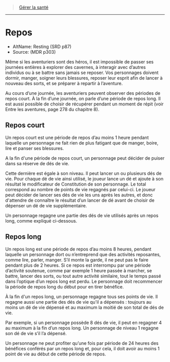 
<!--Items-->

> <!--ParentNameLink-->[Gérer la santé](manage_health_hd.md)<!--/ParentNameLink-->

---

# <!--Name-->Repos<!--/Name-->

- AltName: <!--AltName-->Resting (SRD p87)<!--/AltName-->
- Source: <!--Source-->(MDR p303)<!--/Source-->

Même si les aventuriers sont des héros, il est impossible de passer ses journées entières à explorer des cavernes, à interagir avec d’autres individus ou à se battre sans jamais se reposer. Vos personnages doivent dormir, manger, soigner leurs blessures, reposer leur esprit afin de lancer à nouveau des sorts, et se préparer à repartir à l’aventure.

Au cours d’une journée, les aventuriers peuvent observer des périodes de repos court. À la fin d’une journée, on parle d’une période de repos long. Il est aussi possible de choisir de récupérer pendant un moment de répit (voir Entre les aventures, page 278 du chapitre 8).

<!--Generic-->

## <!--Name-->Repos court<!--/Name-->

Un repos court est une période de repos d’au moins 1 heure pendant laquelle un personnage ne fait rien de plus fatigant que de manger, boire, lire et panser ses blessures.

A la fin d'une période de repos court, un personnage peut décider de puiser dans sa réserve de dés de vie.

Cette dernière est égale à son niveau. Il peut lancer un ou plusieurs dés de vie. Pour chaque dé de vie ainsi utilisé, le joueur lance un dé et ajoute à son résultat le modificateur de Constitution de son personnage. Le total correspond au nombre de points de vie regagnés par celui-ci. Le joueur peut décider de lancer ses dés de vie les uns après les autres, et donc d'attendre de connaître le résultat d’un lancer de dé avant de choisir de dépenser un dé de vie supplémentaire.

Un personnage regagne une partie des dés de vie utilisés après un repos long, comme expliqué ci-dessous.

<!--/Generic-->

<!--Generic-->

## <!--Name-->Repos long<!--/Name-->

Un repos long est une période de repos d’au moins 8 heures, pendant laquelle un personnage dort ou n’entreprend que des activités reposantes, comme lire, parler, manger. S’il monte la garde, il ne peut pas le faire pendant plus de 2 heures. Si ce repos est interrompu par une période d’activité soutenue, comme par exemple 1 heure passée à marcher, se battre, lancer des sorts, ou tout autre activité similaire, tout le temps passé dans l’optique d’un repos long est perdu. Le personnage doit recommencer la période de repos long du début pour en tirer bénéfice.

À la fin d'un repos long, un personnage regagne tous ses points de vie. Il regagne aussi une partie des dés de vie qu'il a dépensés : toujours au moins un dé de vie dépensé et au maximum la moitié de son total de dés de vie.

Par exemple, si un personnage possède 8 dés de vie, il peut en regagner 4 au maximum à la fin d’un repos long. Un personnage de niveau 1 regagne son dé de vie s’il l’a dépensé.

Un personnage ne peut profiter qu’une fois par période de 24 heures des bénéfices conférés par un repos long et, pour cela, il doit avoir au moins 1 point de vie au début de cette période de repos.

<!--/Generic-->

<!--/Items-->


